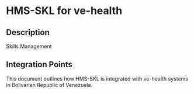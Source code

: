 # HMS-SKL for ve-health

## Description

Skills Management

## Integration Points

This document outlines how HMS-SKL is integrated with ve-health systems in Bolivarian Republic of Venezuela.
